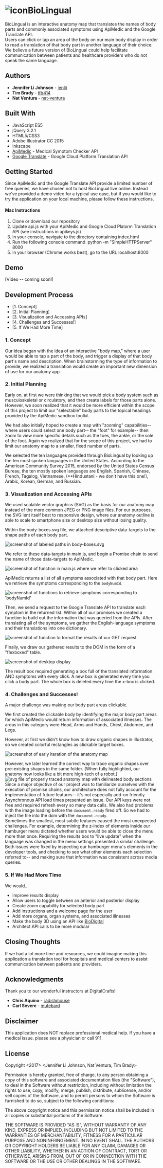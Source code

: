 # ![icon](images/readme-materials/icon2.png)BioLingual

BioLingual is an interactive anatomy map that translates the names of body parts and commonly associated symptoms using ApiMedic and the Google Translate API.<br>
Users can click or tap an area of the body on our main body display in order to read a translation of that body part in another language of their choice.<br>
We believe a future version of BioLingual could help facilitate communication between patients and healthcare providers who do not speak the same language.

## Authors

* **Jennifer Li Johnson** - [jenlij](https://github.com/jenlij)
* **Tim Brady** - [tfb414](https://github.com/tfb414)
* **Nat Ventura** - [nat-ventura](https://github.com/nat-ventura)

## Built With

* JavaScript ES5
* jQuery 3.2.1
* HTML5/CSS3
* Adobe Illustrator CC 2015
* Inkscape
* [ApiMedic](https://apimedic.net/) - Medical Symptom Checker API
* [Google Translate](https://cloud.google.com/translate/) - Google Cloud Platform Translation API

## Getting Started

Since ApiMedic and the Google Translate API provide a limited number of free queries, we have chosen not to host BioLingual live online. Instead we've provided a demo video for a typical use case, but if you would like to try the application on your local machine, please follow these instructions.

#### Mac Instructions
1. Clone or download our repository
2. Update api.js with your ApiMedic and Google Cloud Platorm Translation API (see instructions in apikeys.js)
3. In your console, navigate to the directory containing index.html
4. Run the following console command: python -m "SimpleHTTPServer" 8000
5. In your browser (Chrome works best), go to the URL localhost:8000   

## Demo
[Video -- coming soon!]

## Development Process
* [1. Concept]
* [2. Initial Planning]
* [3. Visualization and Accessing APIs]
* [4. Challenges and Successes!]
* [5. If We Had More Time]

### 1. Concept

Our idea began with the idea of an interactive "body map," where a user would be able to tap a part of the body, and trigger a display of that body part's name and description. When brainstorming the type of information to provide, we realized a translation would create an important new dimension of use for our anatomy app.

### 2. Initial Planning

Early on, at first we were thinking that we would pick a body system such as musculoskeletal or circulatory, and then create labels for those parts alone. However, we soon realized that it would be more efficient within the scope of this project to limit our "selectable" body parts to the topical headings provided by the ApiMedic sandbox toolkit.<br>

We had also initially hoped to create a map with "zooming" capabilities-- where users could select one body part-- the "foot" for example-- then zoom to view more specific details such as the toes, the ankle, or the sole of the foot. Again we realized that for the scope of this project, we had to limit our anatomy map to a smaller, fixed number of parts.<br>

We selected the ten languages provided through BioLingual by looking up the ten most spoken languages in the United States. According to the American Community Survey 2015, endorsed by the United States Census Bureau, the ten mostly spoken languages are English, Spanish, Chinese, French, Tagalog, Vietnamese, (**Hindustani - we don't have this one!), Arabic, Korean, German, and Russian.

### 3. Visualization and Accessing APIs

We used scalable vector graphics (SVG) as the basis for our anatomy map
instead of the more common JPEG or PNG image files. For our purposes, the SVG lent itself best to responsive design, where our anatomy outline is able to scale to smartphone size or desktop size without losing quality.

Within the body-boxes.svg file, we attached descriptive data-targets to the shape paths of each body part.

![screenshot of labeled paths in body-boxes.svg](images/readme-materials/path-data.png)

We refer to these data-targets in main.js, and begin a Promise chain to send the name of those data-targets to ApiMedic.

![screenshot of function in main.js where we refer to clicked area](images/readme-materials/clickontheboxes.png)

ApiMedic returns a list of all symptoms associated with that body part. Here we retrieve the symptoms corresponding to the `bodyNumId`.

![screenshot of functions to retrieve symptoms corresponding to 'bodyNumId'](images/readme-materials/retrievesymptoms.png)

Then, we send a request to the Google Translate API to translate each symptom in the returned list. Within all of our promises we created a function to build out the information that was queried from the APIs. After translating all of the symptoms, we gather the English-language symptoms and their translations into one dictionary.

![screenshot of function to format the results of our GET request](images/readme-materials/formatgetrequest.png)

Finally, we draw our gathered results to the DOM in the form of a "flexboxed" table.

![screenshot of desktop display](images/readme-materials/flag-symptom-desktop.png)

<!-- We attached IDs to each body part shape group, so we knew which body part information to send to the Google Translate API and ApiMedic.
Found a svg body outline from the internet. We used Inkscape to trace sections of the body to turn into “body part” elements.
When you click a body part, it pulls the element ID of that body part, and sends that to ApiMedic. ApiMedic then gives us a list of all symptoms associated with that body part. For each symptom in that list, we send a request to the Google Translate API to translate each symptom. Then gather the translations returned from the Google Translate API and combine those translations with  API’s data into one dictionary. We then draw our results to the DOM, which displays in a table. -->

The result box required generating a box full of the translated information AND symptoms with every click.
A new box is generated every time you click a body part. The whole box is deleted every time the x-box is clicked.

### 4. Challenges and Successes!

A major challenge was making our body part areas clickable.

We first created the clickable body by identifying the major body part areas for which ApiMedic would return information of associated illnesses. The areas in this category were Head, Arms and Hands, Chest, Abdomen, and Legs.

However, at first we didn't know how to draw organic shapes in Illustrator, so we created
colorful rectangles as clickable target boxes.

![screenshot of early iteration of the anatomy map](images/readme-materials/colorfulboxes.png)

However, we later learned the correct way to trace organic shapes over pre-existing shapes in the same folder. (When fully highlighted,
our anatomy now looks like a bit more high-tech of a robot.)
![svg file of properly traced anatomy map with delineated body sections](images/readme-materials/purople-body-boxes.svg)
<br>
Since a major objective of our project was to familiarize ourselves with the execution of promise chains, our architecture does not fully account for the implementation of future features-- it's not especially add-on friendly.
<br>
Asynchronous API load times presented an issue.
Our API keys were not free and required refresh every so many data calls.
We also had problems with the image loading before the `document.ready` fired off. So we had to inject the file into the dom with the `document.ready`.
<br>
Sometimes the smallest, most subtle features caused the most unexpected challenges. For example, determining the z-index of elements inside our hamburger menu dictated whether users would be able to close the menu more than once. Requiring the results box to "live update" when the language was changed in the menu settings presented a similar challenge.
<br>
Both issues were fixed by inspecting our hamburger menu's elements in the developer tools, and checking to see what other elements each selection referred to-- and making sure that information was consistent across media queries.



### 5. If We Had More Time

We would...

* Improve results display
* Allow users to toggle between an anterior and posterior display
* Create zoom capability for selected body part
* Add instructions and a welcome page for the user
* Add more organs, organ systems, and associated illnesses
* Make the body 3D using an API like [BioDigital](https://www.biodigital.com/)
* Architect API calls to be more modular


## Closing Thoughts
If we had a lot more time and resources, we could imagine making this application a translation tool for hospitals and medical centers to assist communication between patients and providers.  

## Acknowledgments

Thank you to our wonderful instructors at DigitalCrafts!
* **Chris Aquino** - [radishmouse](https://github.com/radishmouse)
* **Carl Severe** - [mutebard](https://github.com/mutebard)

## Disclaimer
This application does NOT replace professional medical help. If you have a medical issue. please see a physician or call 911. 

## License 
Copyright <2017> <Jennifer Li Johnson, Nat Ventura, Tim Brady>

Permission is hereby granted, free of charge, to any person obtaining a copy of this software and associated documentation files (the "Software"), to deal in the Software without restriction, including without limitation the rights to use, copy, modify, merge, publish, distribute, sublicense, and/or sell copies of the Software, and to permit persons to whom the Software is furnished to do so, subject to the following conditions:

The above copyright notice and this permission notice shall be included in all copies or substantial portions of the Software.

THE SOFTWARE IS PROVIDED "AS IS", WITHOUT WARRANTY OF ANY KIND, EXPRESS OR IMPLIED, INCLUDING BUT NOT LIMITED TO THE WARRANTIES OF MERCHANTABILITY, FITNESS FOR A PARTICULAR PURPOSE AND NONINFRINGEMENT. IN NO EVENT SHALL THE AUTHORS OR COPYRIGHT HOLDERS BE LIABLE FOR ANY CLAIM, DAMAGES OR OTHER LIABILITY, WHETHER IN AN ACTION OF CONTRACT, TORT OR OTHERWISE, ARISING FROM, OUT OF OR IN CONNECTION WITH THE SOFTWARE OR THE USE OR OTHER DEALINGS IN THE SOFTWARE.
